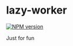 # lazy-worker

  [![NPM version][npm-image]][npm-url]

  Just for fun



[npm-image]: https://img.shields.io/npm/v/npm.svg
[npm-url]: https://www.npmjs.com/package/lazy-worker
